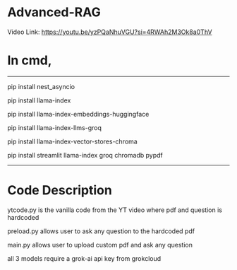 # Advanced-RAG
Video Link: https://youtu.be/yzPQaNhuVGU?si=4RWAh2M3Ok8a0ThV
# In cmd,
<hr>

pip install nest_asyncio

pip install llama-index

pip install llama-index-embeddings-huggingface

pip install llama-index-llms-groq

pip install llama-index-vector-stores-chroma

pip install streamlit llama-index groq chromadb pypdf
<hr>

# Code Description 
ytcode.py is the vanilla code from the YT video where pdf and question is hardcoded

preload.py allows user to ask any question to the hardcoded pdf

main.py allows user to upload custom pdf and ask any question

all 3 models require a grok-ai api key from grokcloud





